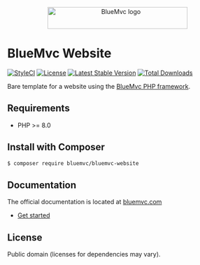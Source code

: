 <p align="center">
   <img src="https://cdn.bluemvc.net/img/logo-320x50.png" width="320" height="50" alt="BlueMvc logo">
</p>

# BlueMvc Website

[![StyleCI](https://styleci.io/repos/68635756/shield?style=flat)](https://styleci.io/repos/68635756)
[![License](https://poser.pugx.org/bluemvc/bluemvc-website/license)](https://packagist.org/packages/bluemvc/bluemvc-website)
[![Latest Stable Version](https://poser.pugx.org/bluemvc/bluemvc-website/v/stable)](https://packagist.org/packages/bluemvc/bluemvc-website)
[![Total Downloads](https://poser.pugx.org/bluemvc/bluemvc-website/downloads)](https://packagist.org/packages/bluemvc/bluemvc-website)

Bare template for a website using the [BlueMvc PHP framework](https://github.com/themichaelhall/bluemvc).

## Requirements

- PHP >= 8.0

## Install with Composer

``` bash
$ composer require bluemvc/bluemvc-website
```

## Documentation

The official documentation is located at [bluemvc.com](https://bluemvc.com/)

- [Get started](https://bluemvc.com/get-started/)

## License

Public domain (licenses for dependencies may vary).
